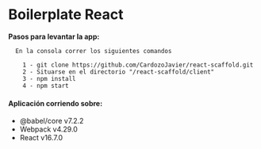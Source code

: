 # Boilerplate React

**Pasos para levantar la app:**
```
  En la consola correr los siguientes comandos 
  
    1 - git clone https://github.com/CardozoJavier/react-scaffold.git
    2 - Situarse en el directorio "/react-scaffold/client"
    3 - npm install
    4 - npm start
```

#### Aplicación corriendo sobre:
* @babel/core v7.2.2
* Webpack v4.29.0
* React v16.7.0
